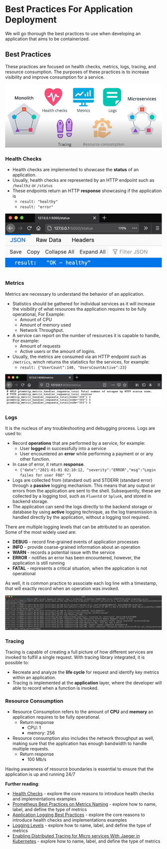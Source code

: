 
# Best Practices For Application Deployment

We will go thorough the best practices to use when developing an application that aims to be containerized.

## Best Practices

These practices are focused on health checks, metrics, logs, tracing, and resource consumption.
The purposes of these practices is to increase visibility and improve consumption for a service.

![Best Practices](9.1.BestPractices.png)

### Health Checks

* Health checks are implemented to showcase the **status** of an application.
* Usually, health checks are represented by an HTTP endpoint such as `/healthz` or `/status`
* These endpoints return an HTTP **response** showcasing if the application is
  * `result: "healthy"`
  * `result: "error"`

![`/status` health check that showcases that the application is healthy](9.2.HealthChecks.png)

### Metrics

Metrics are necessary to understand the behavior of an application.  

* Statistics should be gathered for individual services as it will increase the visibility of what resources tha application requires to be fully operational, For Example:
  * Amount of CPU
  * Amount of memory used
  * Network Throughput.
* A service can report on the number of resources it is capable to handle, For example:
  * Amount of requests
  * Active users or the amount of logins.
* Usually, the metrics are consumed via an HTTP endpoint such as `/metrics`, winch returns the statistics for the services, for example:
  * `result: {"UserCount":140, "UsersCountActive":23}`

![/metrics endpoint that list of metrics counting the amount requests by the HTTP code returned](9.3.Metrics.png)

### Logs

It is the nucleus of any troubleshooting and debugging process. Logs are used to:

* Record **operations** that are performed by a service, for example:
  * User **logged** in successfully into a service
  * User encountered an **error** while performing a payment or or any other function.
* In case of error, it return **response**.
  * `{"date":"2021-01-01 02:10:12, "severity":"ERROR","msg":"Login failes for user FOO" "}`
* Logs are collected from (standard out) and STDERR (standard error) through a **passive** logging mechanism. This means that any output or errors from the application are sent to the shell. Subsequently, these are collected by a logging tool, such as `Fluentd` or `Splunk`, and stored in backend storage.
* The application can send the logs directly to the backend storage or database by using **active** logging technique, as the log transmission is handled directly by the application, without a logging tool required.

There are multiple logging levels that can be attributed to an operation. Some of the most widely used are:

* **DEBUG** - record fine-grained events of application processes
* **INFO** - provide coarse-grained information about an operation
* **WARN** - records a potential issue with the service
* **ERROR** - notifies an error has been encountered, however, the application is still running
* **FATAL** - represents a critical situation, when the application is not operational

As well, it is common practice to associate each log line with a timestamp, that will exactly record when an operation was invoked.

![Multiple INFO log lines recorded when a Prometheus service started](9.4.Logs.png)

### Tracing

Tracing is capable of creating a full picture of how different services are invoked to fulfill a single request.
With tracing library integrated, it is possible to:

* Recreate and analyze the **life cycle** for request and identify key metrics within an application.
* Tracing is implemented at the **application** layer, where the developer will able to record when a function is invoked.

### Resource Consumption

* Resource Consumption refers to the amount of **CPU** and **memory** an application requires to be fully operational.
  * Return response
    * CPU: 1
    * memory: 256
* Resource consumption also includes the network throughput as well, making sure that the application has enough bandwidth to handle multiple requests.
  * Return response
    * 100 Mb/s

Having awareness of resource boundaries is essential to ensure that the application is up and running 24/7


**Further reading**:

* [Health Checks](https://microservices.io/patterns/observability/health-check-api.html) - explore the core reasons to introduce health checks and implementations examples
* [Prometheus Best Practices on Metrics Naming](https://prometheus.io/docs/instrumenting/writing_exporters/#metrics) - explore how to name, label, and define the type of metrics
* [Application Logging Best Practices](https://logz.io/blog/logging-best-practices/) - explore the core reasons to introduce health checks and implementations examples
* [Logging Levels](https://www.tutorialspoint.com/log4j/log4j_logging_levels.htm) - explore how to name, label, and define the type of metrics
* [Enabling Distributed Tracing for Micro services With Jaeger in Kubernetes](https://containerjournal.com/topics/container-ecosystems/enabling-distributed-tracing-for-microservices-with-jaeger-in-kubernetes/) - explore how to name, label, and define the type of metrics
